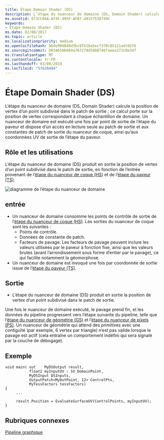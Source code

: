 ```yaml
---
title: Étape Domain Shader (DS)
description: L’étape du nuanceur de domaine (DS, Domain Shader) calcule la position de vertex d’un point subdivisé dans le patch de sortie ; ce calcul porte sur la position de vertex correspondant à chaque échantillon de domaine.
ms.assetid: 673CC04A-A74F-495F-AFB7-49157538749C
keywords:
- Étape Domain Shader (DS)
ms.date: 02/08/2017
ms.topic: article
ms.localizationpriority: medium
ms.openlocfilehash: bbde90d848d3bc8fb18a5ecf370c85121adc02f6
ms.sourcegitcommit: b034650b684a767274d5d88746faeea373c8e34f
ms.translationtype: MT
ms.contentlocale: fr-FR
ms.lasthandoff: 03/06/2019
ms.locfileid: "57620494"
---
```

# <a name="domain-shader-ds-stage"></a>Étape Domain Shader (DS)


L’étape du nuanceur de domaine (DS, Domain Shader) calcule la position de vertex d’un point subdivisé dans le patch de sortie ; ce calcul porte sur la position de vertex correspondant à chaque échantillon de domaine. Un nuanceur de domaine est exécuté une fois par point de sortie de l’étape du paveur et dispose d’un accès en lecture seule au patch de sortie et aux constantes de patch de sortie du nuanceur de coque, ainsi qu’aux coordonnées UV de sortie de l’étape du paveur.

## <a name="span-idpurposeandusesspanspan-idpurposeandusesspanspan-idpurposeandusesspanpurpose-and-uses"></a><span id="Purpose_and_uses"></span><span id="purpose_and_uses"></span><span id="PURPOSE_AND_USES"></span>Rôle et les utilisations


L’étape du nuanceur de domaine (DS) produit en sortie la position de vertex d’un point subdivisé dans le patch de sortie, en fonction de l’entrée provenant de l’[étape du nuanceur de coque (HS)](hull-shader-stage--hs-.md) et de l’[étape du paveur (TS)](tessellator-stage--ts-.md).

![diagramme de l’étape du nuanceur de domaine](images/d3d11-domain-shader.png)

## <a name="span-idinputspanspan-idinputspanspan-idinputspaninput"></a><span id="Input"></span><span id="input"></span><span id="INPUT"></span>entrée


-   Un nuanceur de domaine consomme les points de contrôle de sortie de l’[étape du nuanceur de coque (HS)](hull-shader-stage--hs-.md). Les sorties du nuanceur de coque sont les suivantes :
    -   Points de contrôle.
    -   Données de constante de patch.
    -   Facteurs de pavage. Les facteurs de pavage peuvent inclure les valeurs utilisées par le paveur à fonction fixe, ainsi que les valeurs brutes (avant l’arrondissement sous forme d’entier par le pavage), ce qui facilite notamment la géomorphose.
-   Un nuanceur de domaine est invoqué une fois par coordonnée de sortie issue de l’[étape du paveur (TS)](tessellator-stage--ts-.md).

## <a name="span-idoutputspanspan-idoutputspanspan-idoutputspanoutput"></a><span id="Output"></span><span id="output"></span><span id="OUTPUT"></span>Sortie


-   L’étape du nuanceur de domaine (DS) produit en sortie la position de vertex d’un point subdivisé dans le patch de sortie.

Une fois le nuanceur de domaine exécuté, le pavage prend fin, et les données du pipeline progressent vers l’étape suivante du pipeline, telle que l’[étape du nuanceur de géométrie (GS)](geometry-shader-stage--gs-.md) et l’[étape du nuanceur de pixels (PS)](pixel-shader-stage--ps-.md). Un nuanceur de géométrie qui attend des primitives avec une contiguïté (par exemple, 6 vertex par triangle) n’est pas valide lorsque le pavage est actif (cela entraîne un comportement indéfini qui sera signalé par la couche de débogage).

## <a name="span-idexamplespanspan-idexamplespanspan-idexamplespanexample"></a><span id="Example"></span><span id="example"></span><span id="EXAMPLE"></span>Exemple


```
void main( out    MyDSOutput result, 
           float2 myInputUV : SV_DomainPoint, 
           MyDSInput DSInputs,
           OutputPatch<MyOutPoint, 12> ControlPts, 
           MyTessFactors tessFactors)
{
     ...

     result.Position = EvaluateSurfaceUV(ControlPoints, myInputUV);
}
```

## <a name="span-idrelated-topicsspanrelated-topics"></a><span id="related-topics"></span>Rubriques connexes


[Pipeline graphique](graphics-pipeline.md)

 

 




